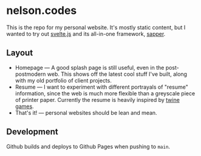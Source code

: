 # nelson.codes

This is the repo for my personal website. It's mostly static content, but I wanted to try out [svelte.js](https://svelte.dev/) and its all-in-one framework, [sapper](https://sapper.svelte.dev/).

## Layout

* Homepage — A good splash page is still useful, even in the post-postmodern web. This shows off the latest cool stuff I've built, along with my old portfolio of client projects.
* Resume — I want to experiment with different portrayals of "resume" information, since the web is much more flexible than a greyscale piece of printer paper. Currently the resume is heavily inspired by [twine games](https://twinery.org/).
* That's it! — personal websites should be lean and mean.

## Development

Github builds and deploys to Github Pages when pushing to `main`.
